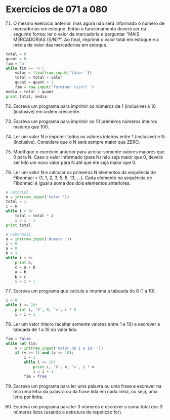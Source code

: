 # Exercícios de 071 a 080

71. O mesmo exercício anterior, mas agora não será informado o número de mercadorias em estoque. Então o funcionamento deverá ser da seguinte forma: ler o valor da mercadoria e perguntar “MAIS MERCADORIAS (S/N)?”. Ao final, imprimir o valor total em estoque e a média de valor das mercadorias em estoque.

```python
total = 0
quant = 0
fim = 'n'
while fim == 'n':
    valor = float(raw_input('Valor '))
    total = total + valor
    quant = quant + 1
    fim = raw_input('Terminar (s/n)? ')
media = total / quant
print total, media
```

72. Escreva um programa para imprimir os números de 1 (inclusive) a 10 (inclusive) em ordem crescente.

73. Escreva um programa para imprimir os 10 primeiros números inteiros maiores que 100.

74. Ler um valor N e imprimir todos os valores inteiros entre 1 (inclusive) e N (inclusive). Considere que o N será sempre maior que ZERO.

75. Modifique o exercício anterior para aceitar somente valores maiores que 0 para N. Caso o valor informado (para N) não seja maior que 0, deverá ser lido um novo valor para N até que ele seja maior que 0.

76. Ler um valor N e calcular os primeiros N elementos da sequência de Fibonnaci = (1, 1, 2, 3, 5, 8, 13, …). Cada elemento na sequência de Fibonnaci é igual a soma dos dois elementos anteriores.

```python
# Fatorial
n = int(raw_input('Valor '))
total = 1
i = n
while i > 0:
    total = total * i
    i = i - 1
print total

# Fibonacci
n = int(raw_input('Numero '))
i = 0
a = 0
b = 1
while i < n:
    print b,
    c = a + b
    a = b
    b = c
    i = i + 1
```

77. Escreva um programa que calcule e imprima a tabuada do 8 (1 a 10).
```python
i = 0
while i <= 10:
    print i, 'X', 8, '=', i * 8
    i = i + 1
```


78. Ler um valor inteiro (aceitar somente valores entre 1 e 10) e escrever a tabuada de 1 a 10 do valor lido.
```python
fim = False
while not fim:
    v = int(raw_input('Valor de 1 a 10: '))
    if (v >= 1) and (v <= 10):
        i = 1
        while i <= 10:
            print i, 'X', v, '=', i * v
            i = i + 1
        fim = True
```

79. Escreva um programa para ler uma palavra ou uma frase e escrever na tela uma letra da palavra ou da frase lida em cada linha, ou seja, uma letra por linha.

80. Escreva um programa para ler 3 números e escrever a soma total dos 3 números lidos (usando a estrutura de repetição for).
